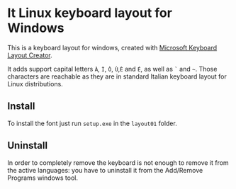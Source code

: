 # It Linux keyboard layout for Windows

This is a keyboard layout for windows, created with [Microsoft Keyboard Layout Creator](https://www.microsoft.com/en-us/download/details.aspx?id=22339).

It adds support capital letters `À`, `Ì`, `Ò`, `Ù`,`È` and `É`, as well as `` ` `` and `~`. Those characters are reachable as they are in standard Italian keyboard layout for Linux distributions.

## Install

To install the font just run `setup.exe` in the `layout01` folder.

## Uninstall

In order to completely remove the keyboard is not enough to remove it from the active languages: you have to uninstall it from the Add/Remove Programs windows tool.
